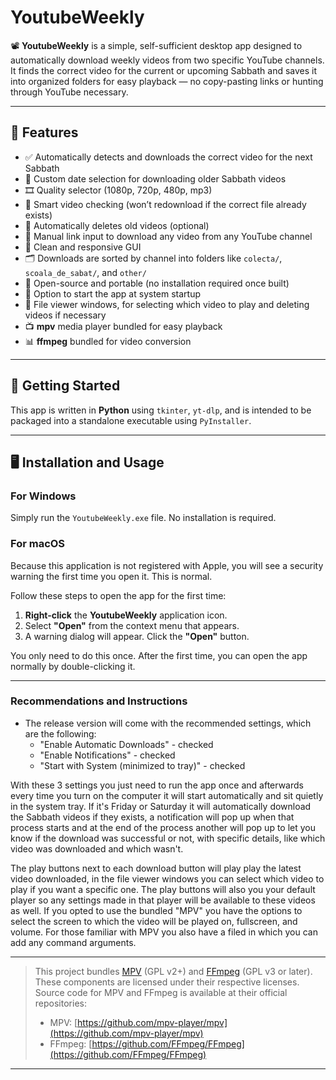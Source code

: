 # YoutubeWeekly

📽️ **YoutubeWeekly** is a simple, self-sufficient desktop app designed to automatically download weekly videos from two specific YouTube channels.  
It finds the correct video for the current or upcoming Sabbath and saves it into organized folders for easy playback — no copy-pasting links or hunting through YouTube necessary.

---

## 🔧 Features

- ✅ Automatically detects and downloads the correct video for the next Sabbath
- 🎯 Custom date selection for downloading older Sabbath videos
- 🎞️ Quality selector (1080p, 720p, 480p, mp3)
- 🧠 Smart video checking (won’t redownload if the correct file already exists)
- 🧹 Automatically deletes old videos (optional)
- 🔗 Manual link input to download any video from any YouTube channel
- 🧭 Clean and responsive GUI
- 🗂️ Downloads are sorted by channel into folders like `colecta/`, `scoala_de_sabat/`, and `other/`
- 💾 Open-source and portable (no installation required once built)
- 🚀 Option to start the app at system startup
- 📝 File viewer windows, for selecting which video to play and deleting videos if necessary
- 📺 **mpv** media player bundled for easy playback
- 📊 **ffmpeg** bundled for video conversion

---

## 🚀 Getting Started

This app is written in **Python** using `tkinter`, `yt-dlp`, and is intended to be packaged into a standalone executable using `PyInstaller`.

---

## 🖥️ Installation and Usage

### For Windows
Simply run the `YoutubeWeekly.exe` file. No installation is required.

### For macOS
Because this application is not registered with Apple, you will see a security warning the first time you open it. This is normal.

Follow these steps to open the app for the first time:
1.  **Right-click** the **YoutubeWeekly** application icon.
2.  Select **"Open"** from the context menu that appears.
3.  A warning dialog will appear. Click the **"Open"** button.

You only need to do this once. After the first time, you can open the app normally by double-clicking it.

---
### Recommendations and Instructions
- The release version will come with the recommended settings, which are the following:
    * "Enable Automatic Downloads" - checked
    * "Enable Notifications" - checked
    * "Start with System (minimized to tray)" - checked

With these 3 settings you just need to run the app once and afterwards every time you turn on the computer it will start automatically and sit quietly in the system tray. If it's Friday or Saturday it will automatically download the Sabbath videos if they exists, a notification will pop up when that process starts and at the end of the process another will pop up to let you know if the download was successful or not, with specific details, like which video was downloaded and which wasn't.

The play buttons next to each download button will play play the latest video downloaded, in the file viewer windows you can select which video to play if you want a specific one. The play buttons will also you your default player so any settings made in that player will be available to these videos as well. If you opted to use the bundled "MPV" you have the options to select the screen to which the video will be played on, fullscreen, and volume. For those familiar with MPV you also have a filed in which you can add any command arguments.



---
  > This project bundles [MPV](https://mpv.io) (GPL v2+) and [FFmpeg](https://ffmpeg.org) (GPL v3 or later). These components are licensed under their respective licenses.
  > Source code for MPV and FFmpeg is available at their official repositories:
  >
  > * MPV: [https://github.com/mpv-player/mpv](https://github.com/mpv-player/mpv)
  > * FFmpeg: [https://github.com/FFmpeg/FFmpeg](https://github.com/FFmpeg/FFmpeg)

---
